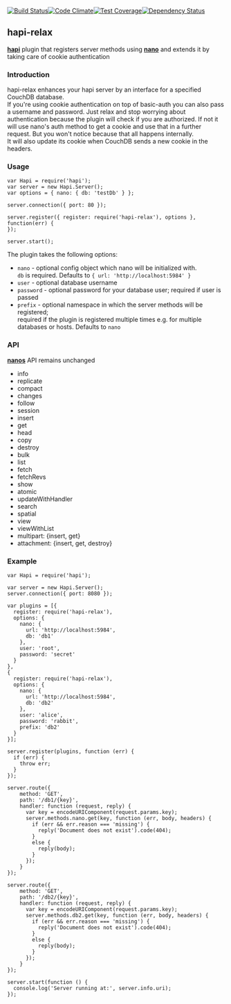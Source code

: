 [![Build Status](https://travis-ci.org/accosine/hapi-relax.svg)](https://travis-ci.org/accosine/hapi-relax)[![Code Climate](https://codeclimate.com/github/accosine/hapi-relax/badges/gpa.svg)](https://codeclimate.com/github/accosine/hapi-relax)[![Test Coverage](https://codeclimate.com/github/accosine/hapi-relax/badges/coverage.svg)](https://codeclimate.com/github/accosine/hapi-relax)[![Dependency Status](https://david-dm.org/accosine/hapi-relax.svg)](https://david-dm.org/accosine/hapi-relax)
## hapi-relax

[**hapi**](https://github.com/hapijs/hapi) plugin that registers server methods using [**nano**](https://github.com/dscape/nano) and extends it by taking care of cookie authentication

### Introduction
hapi-relax enhances your hapi server by an interface for a specified CouchDB database.  
If you're using cookie authentication on top of basic-auth you can also pass a username and password. Just relax and stop worrying about authentication because the plugin will check if you are authorized. If not it will use nano's auth method to get a cookie and use that in a further request. But you won't  notice because that all happens internally.  
It will also update its cookie when CouchDB sends a new cookie in the headers.

### Usage
```
var Hapi = require('hapi');
var server = new Hapi.Server();
var options = { nano: { db: 'testDb' } };

server.connection({ port: 80 });

server.register({ register: require('hapi-relax'), options }, function(err) {
});

server.start();
```

The plugin takes the following options:

- `nano` - optional config object which nano will be initialized with.  
`db` is required. Defaults to `{ url: 'http://localhost:5984' }`
- `user` - optional database username
- `password` - optional password for your database user; required if user is passed
- `prefix` - optional namespace in which the server methods will be registered;  
required if the plugin is registered multiple times e.g. for multiple databases or hosts. Defaults to `nano`

### API
[**nanos**](https://github.com/dscape/nano) API remains unchanged

- info
- replicate
- compact
- changes
- follow
- session
- insert
- get
- head
- copy
- destroy
- bulk
- list
- fetch
- fetchRevs
- show
- atomic
- updateWithHandler
- search
- spatial
- view
- viewWithList
- multipart: {insert, get}
- attachment: {insert, get, destroy}


### Example
```
var Hapi = require('hapi');

var server = new Hapi.Server();
server.connection({ port: 8080 });

var plugins = [{
  register: require('hapi-relax'),
  options: {
    nano: {
      url: 'http://localhost:5984',
      db: 'db1'
    },
    user: 'root',
    password: 'secret'
  }
},
{
  register: require('hapi-relax'),
  options: {
    nano: {
      url: 'http://localhost:5984',
      db: 'db2'
    },
    user: 'alice',
    password: 'rabbit',
    prefix: 'db2'
  }
}];

server.register(plugins, function (err) {
  if (err) {
    throw err;
  }
});

server.route({
    method: 'GET',
    path: '/db1/{key}',
    handler: function (request, reply) {
      var key = encodeURIComponent(request.params.key);
      server.methods.nano.get(key, function (err, body, headers) {
        if (err && err.reason === 'missing') {
          reply('Document does not exist').code(404);
        }
        else {
          reply(body);
        }
      });
    }
});

server.route({
    method: 'GET',
    path: '/db2/{key}',
    handler: function (request, reply) {
      var key = encodeURIComponent(request.params.key);
      server.methods.db2.get(key, function (err, body, headers) {
        if (err && err.reason === 'missing') {
          reply('Document does not exist').code(404);
        }
        else {
          reply(body);
        }
      });
    }
});

server.start(function () {
  console.log('Server running at:', server.info.uri);
});
```

